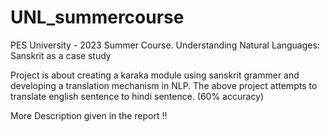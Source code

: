# UNL_summercourse

PES University - 2023 Summer Course. 
Understanding Natural Languages: Sanskrit as a case study

Project is about creating a karaka module using sanskrit grammer and developing a translation mechanism in NLP.
The above project attempts to translate english sentence to hindi sentence. (60% accuracy)

More Description given in the report !!
